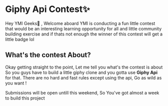# Giphy Api Contest✨

Hey YMI Geeks👋 ,
Welcome aboard YMI is conducting a fun little contest that would be an interesting learning opportunity for all and little community building exercise 
and if thats not enough the winner of this contest will get a little badge lol

## What's the contest About?

Okay getting straight to the point, Let me tell you what's the contest is about So you guys have to build a little giphy clone and you gotta use **Giphy Api** for that. There are no hard and fast rules except using the api, Go as wild as you want !

Submissions will be open untill this weekend, So You've got almost a week to build this project
